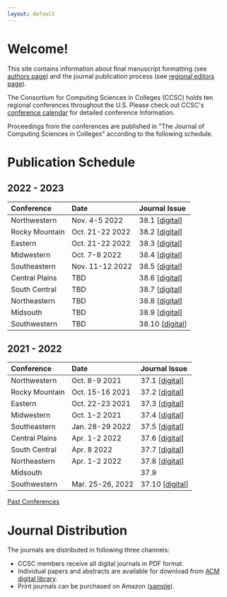 ```yaml
---
layout: default
---
```

# Welcome!
This site contains information about final manuscript formatting (see [authors page](https://lubaochuan.github.io/ccsc-editor/authors.html))
and the journal publication process (see [regional editors page](https://lubaochuan.github.io/ccsc-editor/editors.html)).

The Consortium for Computing Sciences in Colleges (CCSC) holds ten regional
conferences throughout the U.S. Please check out CCSC's
[conference calendar](http://www.ccsc.org/regions/calendar/)
for detailed conference Information.

Proceedings from the conferences are published in "The Journal of Computing
Sciences in Colleges" according to the following schedule.

# Publication Schedule
## 2022 - 2023

| Conference | Date | Journal Issue |
|:-------------|:------------------|:------|
| Northwestern | Nov. 4-5 2022| 38.1 [[digital]()]|
| Rocky Mountain | Oct. 21-22 2022 | 38.2 [[digital]()] |
| Eastern | Oct. 21-22 2022 | 38.3 [[digital]()] |
| Midwestern | Oct. 7-8 2022 | 38.4 [[digital]()] |
| Southeastern | Nov. 11-12 2022 | 38.5 [[digital]()] |
| Central Plains | TBD | 38.6 [[digital]()] |
| South Central | TBD | 38.7 [[digital]()] |
| Northeastern | TBD | 38.8 [[digital]()] |
| Midsouth | TBD | 38.9 [[digital]()]|
| Southwestern | TBD | 38.10 [[digital]()] |

## 2021 - 2022

| Conference | Date | Journal Issue |
|:-------------|:------------------|:------|
| Northwestern | Oct. 8-9 2021| 37.1 [[digital](http://www.ccsc.org/publications/journals/NW2021.pdf)]|
| Rocky Mountain | Oct. 15-16 2021 | 37.2 [[digital](http://www.ccsc.org/publications/journals/RM2021.pdf)] |
| Eastern | Oct. 22-23 2021 | 37.3 [[digital](http://www.ccsc.org/publications/journals/EA2021.pdf)] |
| Midwestern | Oct. 1-2 2021 | 37.4 [[digital](http://www.ccsc.org/publications/journals/MW2021.pdf)] |
| Southeastern | Jan. 28-29 2022 | 37.5 [[digital](http://www.ccsc.org/publications/journals/SE2021.pdf)] |
| Central Plains | Apr. 1-2 2022 | 37.6 [[digital](http://www.ccsc.org/publications/journals/CP2022.pdf)] |
| South Central | Apr. 8 2022| 37.7 [[digital](http://www.ccsc.org/publications/journals/SC2022.pdf)] |
| Northeastern | Apr. 1-2 2022 | 37.8 [[digital](http://www.ccsc.org/publications/journals/NE2022.pdf)] |
| Midsouth | | 37.9 |
| Southwestern | Mar. 25-26, 2022 | 37.10 [[digital](http://www.ccsc.org/publications/journals/SW2022.pdf)] |

[Past Conferences](https://lubaochuan.github.io/ccsc-editor/past_conferences.html)

# Journal Distribution

The journals are distributed in following three channels:
- CCSC members receive all digital journals in PDF format.
- Individual papers and abstracts are available for download from
[ACM digital library](https://dl.acm.org/citation.cfm?id=J420&picked=prox).
- Print journals can be purchased on Amazon ([sample](https://www.amazon.com/dp/1727534379)).
